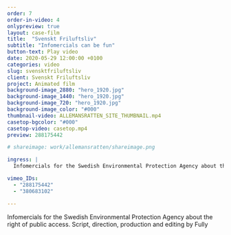 ```yaml
---
order: 7
order-in-video: 4
onlypreview: true
layout: case-film
title:  "Svenskt Friluftsliv"
subtitle: "Infomercials can be fun"
button-text: Play video
date: 2020-05-29 12:00:00 +0100
categories: video
slug: svensktfriluftsliv
client: Svenskt Friluftsliv
project: Animated film
background-image_2880: "hero_1920.jpg"
background-image_1440: "hero_1920.jpg"
background-image_720: "hero_1920.jpg"
background-image_color: "#000"
thumbnail-video: ALLEMANSRATTEN_SITE_THUMBNAIL.mp4
casetop-bgcolor: "#000"
casetop-video: casetop.mp4
preview: 288175442

# shareimage: work/allemansratten/shareimage.png

ingress: |
  Infomercials for the Swedish Environmental Protection Agency about the right of public access. Script, direction, production and editing by Fully

vimeo_IDs: 
  - "288175442"
  - "380683102"

---
```

Infomercials for the Swedish Environmental Protection Agency about the right of public access. Script, direction, production and editing by Fully
